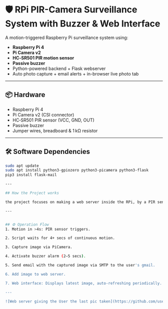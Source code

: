 # 🛡️ RPi PIR-Camera Surveillance System with Buzzer & Web Interface

A motion-triggered Raspberry Pi surveillance system using:
- **Raspberry Pi 4**
- **Pi Camera v2**
- **HC‑SR501 PIR motion sensor**
- **Passive buzzer**
- Python-powered backend + Flask webserver
- Auto photo capture + email alerts + in-browser live photo tab

---

## 📦 Hardware

- Raspberry Pi 4
- Pi Camera v2 (CSI connector)
- HC‑SR501 PIR sensor (VCC, GND, OUT)
- Passive buzzer
- Jumper wires, breadboard & 1 kΩ resistor

---

## 🛠️ Software Dependencies

```bash
sudo apt update
sudo apt install python3-gpiozero python3-picamera python3-flask
pip3 install flask-mail

---

## How the Project works

the project focuses on making a web server inside the RPi, by a PIR sensor python file so that if the detected movement is more than 4 seconds, a **photo will be taken by the RPi** and **will be sent to the email of the car/home owner and the buzzer will alarm the user.** Also, inside **the web server**, there will be a **tab** for the user that he can check. This **tab will be updated automatically and will show the last photo taken.**

---


## ⚙️ Operation Flow
1. Motion in >4s: PIR sensor triggers.

2. Script waits for 4+ secs of continuous motion.

3. Capture image via PiCamera.

4. Activate buzzer alarm (2–5 secs).

5. Send email with the captured image via SMTP to the user's gmail.

6. Add image to web server.

7. Web interface: Displays latest image, auto-refreshing periodically.

---

![Web server giving the User the last pic taken](https://github.com/user-attachments/assets/bd373a8d-e97e-4527-9bed-e525830b89de)


